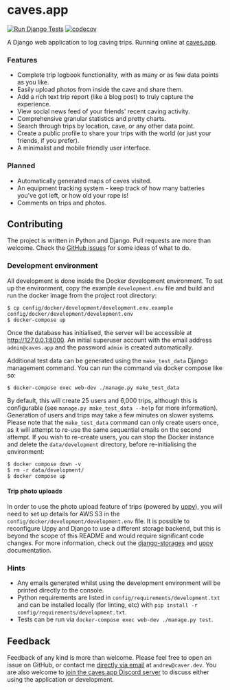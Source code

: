 # caves.app

[![Run Django Tests](https://github.com/anorthall/caves.app/actions/workflows/run-tests.yaml/badge.svg)](https://github.com/anorthall/caves.app/actions/workflows/run-tests.yaml) [![codecov](https://codecov.io/gh/anorthall/caves.app/branch/main/graph/badge.svg?token=HDZHAETW75)](https://codecov.io/gh/anorthall/caves.app)

A Django web application to log caving trips. Running online at [caves.app](https://caves.app/).

### Features

- Complete trip logbook functionality, with as many or as few data points as you like.
- Easily upload photos from inside the cave and share them.
- Add a rich text trip report (like a blog post) to truly capture the experience.
- View social news feed of your friends' recent caving activity.
- Comprehensive granular statistics and pretty charts.
- Search through trips by location, cave, or any other data point.
- Create a public profile to share your trips with the world (or just your friends, if you prefer).
- A minimalist and mobile friendly user interface.

### Planned

- Automatically generated maps of caves visited.
- An equipment tracking system - keep track of how many batteries you've got left, or how old your rope is!
- Comments on trips and photos.

## Contributing

The project is written in Python and Django. Pull requests are more than welcome. Check the
[GitHub issues](https://github.com/anorthall/caves.app/issues) for some ideas of what to do.

### Development environment

All development is done inside the Docker development environment. To set up the environment, copy the example
`development.env` file and build and run the docker image from the project root directory:

```
$ cp config/docker/development/development.env.example config/docker/development/development.env
$ docker-compose up
```

Once the database has initialised, the server will be accessible at http://127.0.0.1:8000. An initial superuser account with the email address `admin@caves.app` and the password `admin` is created automatically.

Additional test data can be generated using the `make_test_data` Django management
command. You can run the command via docker compose like so:

```
$ docker-compose exec web-dev ./manage.py make_test_data
```

By default, this will create 25 users and 6,000 trips, although this is configurable
(see `manage.py make_test_data --help` for more information). Generation of users
and trips may take a few minutes on slower systems. Please note that the
`make_test_data` command can only create users once, as it will attempt to re-use
the same sequential emails on the second attempt. If you wish to re-create users,
you can stop the Docker instance and delete the `data/development` directory, before
re-initialising the environment:

```
$ docker compose down -v
$ rm -r data/development/
$ docker compose up
```

#### Trip photo uploads

In order to use the photo upload feature of trips (powered by [uppy](https://uppy.io/)),
you will need to set up details for AWS S3 in the
`config/docker/development/development.env` file. It is possible to reconfigure Uppy
and Django to use a different storage backend, but this is beyond the scope of
this README and would require significant code changes. For more information, check
out the [django-storages](https://django-storages.readthedocs.io/) and
[uppy](https://uppy.io/docs/) documentation.

### Hints

- Any emails generated whilst using the development environment will be printed directly to the console.
- Python requirements are listed in `config/requirements/development.txt` and can be installed locally (for linting, etc) with `pip install -r config/requirements/development.txt`.
- Tests can be run via `docker-compose exec web-dev ./manage.py test`.

## Feedback

Feedback of any kind is more than welcome. Please feel free to open an issue on GitHub, or contact me [directly via email](mailto:andrew@caver.dev) at `andrew@caver.dev`. You are also welcome to
[join the caves.app Discord server](https://discord.gg/jEvPbR4G4k) to discuss either using the
application or development.
